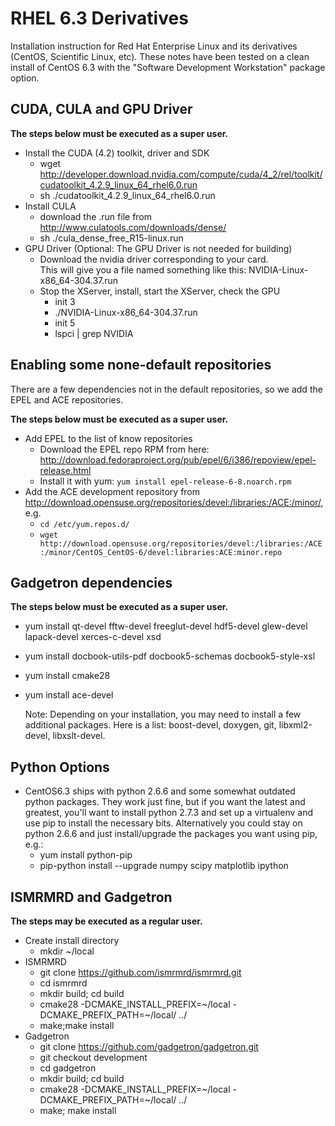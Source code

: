 RHEL 6.3 Derivatives
====================

Installation instruction for Red Hat Enterprise Linux and its derivatives (CentOS, Scientific Linux, etc).  These notes have been tested on a clean install of CentOS 6.3 with the "Software Development Workstation" package option.

CUDA, CULA and GPU Driver
-------------------------
**The steps below must be executed as a super user.**

* Install the CUDA (4.2) toolkit, driver and SDK
    - wget http://developer.download.nvidia.com/compute/cuda/4_2/rel/toolkit/cudatoolkit_4.2.9_linux_64_rhel6.0.run
    - sh ./cudatoolkit_4.2.9_linux_64_rhel6.0.run
* Install CULA
    - download the .run file from http://www.culatools.com/downloads/dense/
    - sh ./cula_dense_free_R15-linux.run
* GPU Driver 
  (Optional: The GPU Driver is not needed for building)
    - Download the nvidia driver corresponding to your card.  
      This will give you a file named something like this:  NVIDIA-Linux-x86_64-304.37.run
    - Stop the XServer, install, start the XServer, check the GPU
        * init 3
        * ./NVIDIA-Linux-x86_64-304.37.run
        * init 5
        * lspci | grep NVIDIA

Enabling some none-default repositories
---------------------------------------
There are a few dependencies not in the default repositories, so we add the EPEL and ACE repositories.

**The steps below must be executed as a super user.**

* Add EPEL to the list of know repositories
    - Download the EPEL repo RPM from here: http://download.fedoraproject.org/pub/epel/6/i386/repoview/epel-release.html
    - Install it with yum: `yum install epel-release-6-8.noarch.rpm`
* Add the ACE development repository from http://download.opensuse.org/repositories/devel:/libraries:/ACE:/minor/, e.g.
    - `cd /etc/yum.repos.d/`
    - `wget http://download.opensuse.org/repositories/devel:/libraries:/ACE:/minor/CentOS_CentOS-6/devel:libraries:ACE:minor.repo`

Gadgetron dependencies
----------------------
**The steps below must be executed as a super user.**

* yum install qt-devel fftw-devel freeglut-devel hdf5-devel glew-devel lapack-devel xerces-c-devel xsd
* yum install docbook-utils-pdf docbook5-schemas docbook5-style-xsl
* yum install cmake28
* yum install ace-devel

  Note: Depending on your installation, you may need to install a few additional packages.  Here is a list: boost-devel, doxygen, git, libxml2-devel, libxslt-devel.


Python Options
--------------
* CentOS6.3 ships with python 2.6.6 and some somewhat outdated python packages.  They work just fine, but if you want the latest and greatest, you'll want to install python 2.7.3 and set up a virtualenv and use pip to install the necessary bits.  Alternatively you could stay on python 2.6.6 and just install/upgrade the packages you want using pip, e.g.:
    - yum install python-pip 
    - pip-python install --upgrade numpy scipy matplotlib ipython

ISMRMRD and Gadgetron
---------------------
**The steps may be executed as a regular user.**

* Create install directory
    - mkdir ~/local
* ISMRMRD
    - git clone https://github.com/ismrmrd/ismrmrd.git
    - cd ismrmrd
    - mkdir build; cd build
    - cmake28 -DCMAKE_INSTALL_PREFIX=~/local -DCMAKE_PREFIX_PATH=~/local/ ../
    - make;make install
* Gadgetron
    - git clone https://github.com/gadgetron/gadgetron.git
    - git checkout development
    - cd gadgetron
    - mkdir build; cd build
    - cmake28 -DCMAKE_INSTALL_PREFIX=~/local -DCMAKE_PREFIX_PATH=~/local/ ../
    - make; make install